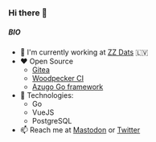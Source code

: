 ### Hi there 👋

##### BIO

- 🏢 I'm currently working at [ZZ Dats](https://www.zzdats.lv) 🇱🇻
- ❤️ Open Source
  - [Gitea](https://gitea.io)
  - [Woodpecker CI](https://woodpecker-ci.org)
  - [Azugo Go framework](https://azugo.io)
- 🌱 Technologies:
  - Go
  - VueJS
  - PostgreSQL
- 📫 Reach me at <a rel="me" href="https://lafriks.id.lv/@me">Mastodon</a> or [Twitter](https://twitter.com/lafriks")
